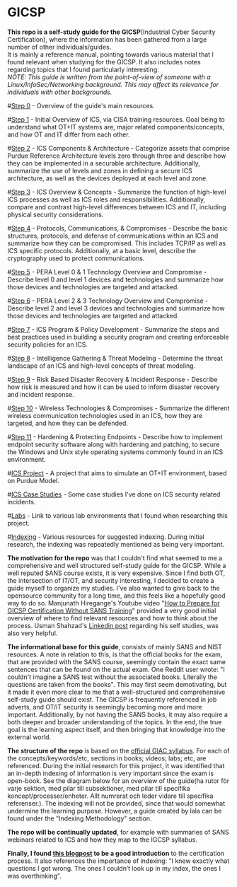 # GICSP

**This repo is a self-study guide for the GICSP**(Industrial Cyber Security Certification), where the information has been gathered from a large number of other individuals/guides.  
It is mainly a reference manual, pointing towards various material that I found relevant when studying for the GICSP. It also includes notes regarding topics that I found particularly interesting.  
*NOTE: This guide is written from the point-of-view of someone with a Linux/InfoSec/Networking background. This may affect its relevance for individuals with other backgrounds.*  

#[Step 0](https://github.com/antonw-88/GICSP/blob/main/study-topics.md) - Overview of the guide's main resources.

#[Step 1](https://github.com/antonw-88/GICSP/tree/main/intro-stage) - Initial Overview of ICS, via CISA training resources. Goal being to understand what OT+IT systems are, major related components/concepts, and how OT and IT differ from each other.

#[Step 2](https://github.com/antonw-88/GICSP/blob/main/ICS%20Components%20%26%20Architecture/ICS-components-and-architecture.md) - ICS Components & Architecture - Categorize assets that comprise Purdue Reference Architecture levels zero through three and describe how they can be implemented in a securable architecture. Additionally, summarize the use of levels and zones in defining a secure ICS architecture, as well as the devices deployed at each level and zone.  

#[Step 3](https://github.com/antonw-88/GICSP/tree/main/ICS%20Overview%20%26%20Concepts) - ICS Overview & Concepts - Summarize the function of high-level ICS processes as well as ICS roles and responsibilities. Additionally, compare and contrast high-level differences between ICS and IT, including physical security considerations.  

#[Step 4](https://github.com/antonw-88/GICSP/tree/main/industrial-protocols) - Protocols, Communications, & Compromises - Describe the basic structures, protocols, and defense of communications within an ICS and summarize how they can be compromised. This includes TCP/IP as well as ICS specific protocols. Additionally, at a basic level, describe the cryptography used to protect communications.  

#[Step 5](https://github.com/antonw-88/GICSP/tree/main/Purdue-Model-Level-0+1) - PERA Level 0 & 1 Technology Overview and Compromise - Describe level 0 and level 1 devices and technologies and summarize how those devices and technologies are targeted and attacked.  

#[Step 6](https://github.com/antonw-88/GICSP/blob/main/Purdue-Model-Level-2%2B3/Purdue-Model-Level-2%2B3.md) - PERA Level 2 & 3 Technology Overview and Compromise - Describe level 2 and level 3 devices and technologies and summarize how those devices and technologies are targeted and attacked.  

#[Step 7](https://github.com/antonw-88/GICSP/tree/main/ICS%20Program%20%26%20Policy%20Development) - ICS Program & Policy Development - Summarize the steps and best practices used in building a security program and creating enforceable security policies for an ICS.  

#[Step 8](https://github.com/antonw-88/GICSP/tree/main/Intelligence%20Gathering%20%26%20Threat%20Modeling) - Intelligence Gathering & Threat Modeling - Determine the threat landscape of an ICS and high-level concepts of threat modeling.  

#[Step 9](https://github.com/antonw-88/GICSP/tree/main/Risk%20Based%20Disaster%20Recovery%20%26%20Incident%20Response) - Risk Based Disaster Recovery & Incident Response - Describe how risk is measured and how it can be used to inform disaster recovery and incident response.  

#[Step 10](https://github.com/antonw-88/GICSP/tree/main/Wireless%20Technologies%20%26%20Compromises) - Wireless Technologies & Compromises - Summarize the different wireless communication technologies used in an ICS, how they are targeted, and how they can be defended.  

#[Step 11](https://github.com/antonw-88/GICSP/tree/main/Hardening%20%26%20Protecting%20Endpoints) - Hardening & Protecting Endpoints - Describe how to implement endpoint security software along with hardening and patching, to secure the Windows and Unix style operating systems commonly found in an ICS environment.  

#[ICS Project](https://github.com/antonw-88/GICSP/tree/main/ICS-project) - A project that aims to simulate an OT+IT environment, based on Purdue Model.

#[ICS Case Studies](https://github.com/antonw-88/GICSP/tree/main/case-studies) - Some case studies I've done on ICS security related incidents.

#[Labs](https://github.com/antonw-88/GICSP/tree/main/labs) - Link to various lab environments that I found when researching this project.

#[Indexing](https://github.com/antonw-88/GICSP/tree/main/indexing-methodology) - Various resources for suggested indexing. During initial research, the indexing was repeatedly mentioned as being very important. 

**The motivation for the repo** was that I couldn't find what seemed to me a comprehensive and well structured self-study guide for the GICSP. While a well reputed SANS course exists, it is very expensive. Since I find both OT, the intersection of IT/OT, and security interesting, I decided to create a guide myself to organize my studies. I've also wanted to give back to the opensource community for a long time, and this feels like a hopefully good way to do so. Manjunath Hiregange's Youtube video "[How to Prepare for GICSP Certification Without SANS Training](https://www.youtube.com/watch?v=U5ttY--AOvw)" provided a very good initial overview of where to find relevant resources and how to think about the process. Usman Shahzad's [Linkedin post](https://www.linkedin.com/pulse/my-journey-achieving-gicsp-certification-through-usman-das9f) regarding his self studies, was also very helpful.

**The informational base for this guide**, consists of mainly SANS and NIST resources. A note in relation to this, is that the official books for the exam, that are provided with the SANS course, seemingly contain the exact same sentences that can be found on the actual exam. One Reddit user wrote: "I couldn't imagine a SANS test without the associated books. Literally the questions are taken from the books". This may first seem demotivating, but it made it even more clear to me that a well-structured and comprehensive self-study guide should exist. The GICSP is frequently referenced in job adverts, and OT/IT security is seemingly becoming more and more important. Additionally, by not having the SANS books, it may also require a both deeper and broader understanding of the topics. In the end, the true goal is the learning aspect itself, and then bringing that knowledge into the external world.

**The structure of the repo** is based on the [official GIAC syllabus](https://www.giac.org/certifications/global-industrial-cyber-security-professional-gicsp/). For each of the concepts/keywords/etc, sections in books; videos; labs; etc, are referenced. During the initial research for this project, it was identified that an in-depth indexing of information is very important since the exam is open-book. See the diagram below for an overview of the guide(ha rutor för varje sektion, med pilar till subsektioner, med pilar till specifika koncept/processer/enheter. Allt numrerat och leder vidare till specifika referenser.). The indexing will not be provided, since that would somewhat undermine the learning purpose. However, a guide created by lala can be found under the "Indexing Methodology" section.

**The repo will be continually updated**, for example with summaries of SANS webinars related to ICS and how they map to the IGCSP syllabus. 

**Finally, I found [this blogpost](https://baston.uk/gicsp-how-to-pass-first-time/) to be a good introduction** to the certification process. It also references the importance of indexing: "I knew exactly what questions I got wrong. The ones I couldn’t look up in my index, the ones I was overthinking".
